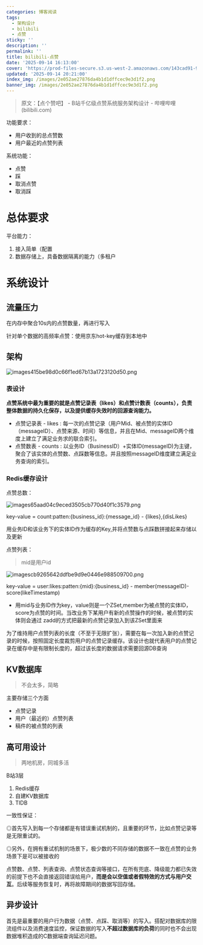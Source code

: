 ```yaml
---
categories: 博客阅读
tags:
  - 架构设计
  - bilibili
  - 点赞
sticky: ''
description: ''
permalink: ''
title: bilibili-点赞
date: '2025-09-14 16:13:00'
cover: 'https://prod-files-secure.s3.us-west-2.amazonaws.com/143cad91-961b-48b0-82dc-78fbb6eb5abe/ec123cdf-ca8b-4dc6-984d-4a52f31eb3f4/wallhaven-jx62x5.png?X-Amz-Algorithm=AWS4-HMAC-SHA256&X-Amz-Content-Sha256=UNSIGNED-PAYLOAD&X-Amz-Credential=ASIAZI2LB466S6WBGXAB%2F20250919%2Fus-west-2%2Fs3%2Faws4_request&X-Amz-Date=20250919T030109Z&X-Amz-Expires=3600&X-Amz-Security-Token=IQoJb3JpZ2luX2VjEE8aCXVzLXdlc3QtMiJHMEUCIQCyj32h%2BacCdU2JLLnnqf40RTIh%2FPIuJ%2BkNd%2Br3cYn6UAIgT2KQbcegNmHbUtLTx1Ocb214tRcZuag51DDr3e%2B4tlcqiAQIyP%2F%2F%2F%2F%2F%2F%2F%2F%2F%2FARAAGgw2Mzc0MjMxODM4MDUiDIr%2BfmYuyU1wZako1ircA2152UWJn%2FUmrIunjm6er2A%2Bq0L4kJb6EwKDMLeeDvVyy4l301qhnF0zzTh5AoA59pu9%2Fg52Jbi83YEVAoFODsjJ3Fo%2FhqgCsKufSeux46fRrPfshiJz1TI%2BlrvULDKbxtX4oCzb7tr9490Rwt3Ll%2FD%2FmLiyJjCdsL6rcsoFac28xLESYBb%2FxHYAM0eP1hlceQMpPqoI7VpW2R5Sb%2FwLP4BGGS5trFjValy3OiMh8hW%2BnpIFLfyFRkaT2QcnbC9Eck%2BcjnanEA1GPX%2F8GUwZfzrxf3SKG3CUMMOIrnmr4bDL4wok3EJFExcOELri3NfDANkfGNOAbAtD9Xfljs5jM2DptMJTSqzlLo8SAcwmtt1Hcl487VEFR8stZU2WJP9iIzbqqaaj3fGAWf8cDiIiUD%2BsJdBOO4RNLxo4H239Qsg4Q6lBRq99aCP5KFehsWSAmUdJduoBczUTx8pKsF%2FQgQenOsYiaUhICNyf3FYw8%2FQsr5t29e39Lk7rfNzJUFVqx8fxd8obRkV4Jn%2Ba2k%2F%2FUa50%2FOaqBj0qlVuJ6xbEQR%2B8EJWEZjrQyRmJMGtPBnUl6TW6QGCJFh8Aegv7MqSXjMznsqAjoJNiih1NR2%2FyNx8EOhIUmqKAd01t0qUdMIWgssYGOqUBtMBsxygJpwCbsiIVKh%2BUt6rRbS%2FF4Dl7nMO1WIj%2BGNca%2Filb2gaL0alFWveNUOa0ugAwxuHhV817QInNw6sMEVNvGrqnDkp1WL3gWMia1w%2FqhSdYd8QJeuLPlJysk5z4ROGYCCd7tbkcdJF%2BRnJnLI%2BnP73jxnqjS%2Fe4dN02CN8K%2BJQyhKh6blV8uIibo1enRVTfyhgkDTLUTVRrWGz0nEBc0StR&X-Amz-Signature=30d663b78c8514158d610eb613a6d60fc6c11c07a7d11f0c3521efc97c755f02&X-Amz-SignedHeaders=host&x-amz-checksum-mode=ENABLED&x-id=GetObject'
updated: '2025-09-14 20:21:00'
index_img: /images/2e052ae27876da4b1d1dffcec9e3d1f2.png
banner_img: /images/2e052ae27876da4b1d1dffcec9e3d1f2.png
---
```

> 原文：【点个赞吧】 - B站千亿级点赞系统服务架构设计 - 哔哩哔哩 (bilibili.com)

功能要求：

- 用户收到的总点赞数
- 用户最近的点赞列表

系统功能：

- 点赞
- 踩
- 取消点赞
- 取消踩

# 总体要求


平台能力：

1. 接入简单（配置
2. 数据存储上，具备数据隔离的能力（多租户

# 系统设计


## 流量压力


在内存中聚合10s内的点赞数量，再进行写入


针对单个数据的高频率点赞：使用京东hot-key缓存到本地中


## 架构


![images415be98d0c66f1ed67b13a1723120d50.png](/images/4dcb611d834ccbb16132b82f631e7288.png)


### 表设计


**点赞系统中最为重要的就是点赞记录表（likes）和点赞计数表（counts），负责整体数据的持久化保存，以及提供缓存失效时的回源查询能力。**

- 点赞记录表 - likes : 每一次的点赞记录（用户Mid、被点赞的实体ID（messageID）、点赞来源、时间）等信息，并且在Mid、messageID两个维度上建立了满足业务求的联合索引。
- 点赞数表 - counts : 以业务ID（BusinessID）+实体ID(messageID)为主键，聚合了该实体的点赞数、点踩数等信息。并且按照messageID维度建立满足业务查询的索引。

### Redis缓存设计


点赞总数：


![images65aad04c9eced3505cb770d40f1c3579.png](/images/8d7404034032ddf5bbc9330f7b99f605.png)


key-value = count:patten:{business_id}:{message_id} - {likes},{disLikes}


用业务ID和该业务下的实体ID作为缓存的Key,并将点赞数与点踩数拼接起来存储以及更新


点赞列表：

> mid是用户id

![imagescb9265642ddfbe9d9e0446e988509700.png](/images/47d860bd87f10c2101b205b8b271538d.png)


key-value = user:likes:patten:{mid}:{business_id} - member(messageID)-score(likeTimestamp)

- 用mid与业务ID作为key，value则是一个ZSet,member为被点赞的实体ID，score为点赞的时间。当改业务下某用户有新的点赞操作的时候，被点赞的实体则会通过 zadd的方式把最新的点赞记录加入到该ZSet里面来

为了维持用户点赞列表的长度（不至于无限扩张），需要在每一次加入新的点赞记录的时候，按照固定长度裁剪用户的点赞记录缓存。该设计也就代表用户的点赞记录在缓存中是有限制长度的，超过该长度的数据请求需要回源DB查询


## KV数据库

> 不会太多，简略

主要存储三个方面

- 点赞记录
- 用户（最近的）点赞列表
- 稿件的被点赞的列表

## 高可用设计

> 两地机房，同城多活

B站3层

1. Redis缓存
2. 自建KV数据库
3. TIDB

一致性保证：


◎首先写入到每一个存储都是有错误重试机制的，且重要的环节，比如点赞记录等是无限重试的。


◎另外，在拥有重试机制的场景下，极少数的不同存储的数据不一致在点赞的业务场景下是可以被接收的


点赞数、点赞、列表查询、点赞状态查询等接口，在所有兜底、降级能力都已失效的前提下也不会直接返回错误给用户，**而是会以空值或者假特效的方式与用户交互**。后续等服务恢复时，再将故障期间的数据写回存储。


## 异步设计


首先是最重要的用户行为数据（点赞、点踩、取消等）的写入。搭配对数据库的限流组件以及消费速度监控，保证数据的写入**不超过数据库的负荷**的同时也不会出现数据堆积造成的C数据端查询延迟问题。

